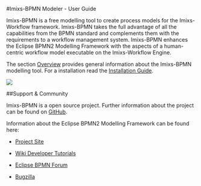 
#Imixs-BPMN Modeler - User Guide

Imixs-BPMN is a free modelling tool to create process models for the Imixs-Workflow framework. Imixs-BPMN takes the full advantage of all the capabilities from the BPMN standard and complements them with the requirements to a workflow management system. Imixs-BPMN enhances the Eclipse BPMN2 Modelling Framework with the aspects of a human-centric workflow model executable on the Imixs-Workflow Engine. 

The section [Overview](./overview.html) provides general information about the Imixs-BPMN modelling tool. For a installation read the [Installation Guide](./install.html).
 
  
<img src="../images/modelling/bpmn_screen_00.png"/>
 

 
 
##Support & Community

Imixs-BPMN is a open source project. Further information about the project can be found on [GitHub](https://github.com/imixs/imixs-bpmn).
 
Information about the Eclipse BPMN2 Modelling Framework can be found here:
 
 * [Project Site](https://www.eclipse.org/bpmn2-modeler/)
 
 * [Wiki Developer Tutorials](https://wiki.eclipse.org/BPMN2-Modeler/DeveloperTutorials)
 
 * [Eclipse BPMN Forum](https://www.eclipse.org/forums/index.php/f/226/)
 
 * [Bugzilla](https://bugs.eclipse.org/bugs/enter_bug.cgi?product=BPMN2Modeler)
 
